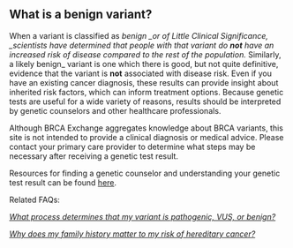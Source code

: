 ## What is a benign variant?

When a variant is classified as _benign \_or of Little Clinical Significance, \_scientists have determined that people with that variant do **not** have an increased risk of disease compared to the rest of the population._ Similarly, a likely benign\_ variant is one which there is good, but not quite definitive, evidence that the variant is **not** associated with disease risk. Even if you have an existing cancer diagnosis, these results can provide insight about inherited risk factors, which can inform treatment options. Because genetic tests are useful for a wide variety of reasons, results should be interpreted by genetic counselors and other healthcare professionals.

Although BRCA Exchange aggregates knowledge about BRCA variants, this site is not intended to provide a clinical diagnosis or medical advice. Please contact your primary care provider to determine what steps may be necessary after receiving a genetic test result.

Resources for finding a genetic counselor and understanding your genetic test result can be found [here](/where-can-i-find-more-resources.md).

Related FAQs:

[_What process determines that my variant is pathogenic, VUS, or benign?_](/what-process-determines-that-my-variant-is-pathogenic-vus-or-benign.md)

[_Why does my family history matter to my risk of hereditary cancer?_](/why-does-my-family-history-matter-to-my-risk-of-hereditary-cancer.md)

